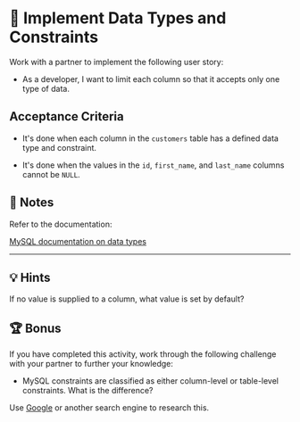 # 📖 Implement Data Types and Constraints

Work with a partner to implement the following user story:

* As a developer, I want to limit each column so that it accepts only one type of data.

## Acceptance Criteria

* It's done when each column in the `customers` table has a defined data type and constraint.

* It's done when the values in the `id`, `first_name`, and `last_name` columns cannot be `NULL`.

## 📝 Notes

Refer to the documentation:

[MySQL documentation on data types](https://dev.mysql.com/doc/refman/8.0/en/data-types.html)

---

## 💡 Hints

If no value is supplied to a column, what value is set by default?

## 🏆 Bonus

If you have completed this activity, work through the following challenge with your partner to further your knowledge:

* MySQL constraints are classified as either column-level or table-level constraints. What is the difference?

Use [Google](https://www.google.com) or another search engine to research this.

